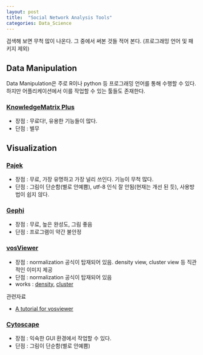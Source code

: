 ```yaml
---
layout: post
title:  "Social Network Analysis Tools"
categories: Data_Science
---
```


검색해 보면 무척 많이 나온다. 그 중에서 써본 것들 적어 본다. (프로그래밍 언어 및 패키지 제외)

## Data Manipulation

Data Manipulation은 주로 R이나 python 등 프로그래밍 언어를 통해 수행할 수 있다. 하지만 어플리케이션에서 이를 작업할 수 있는 툴들도 존재한다.

### [KnowledgeMatrix Plus](http://mirian.kisti.re.kr/km/)

- 장점 : 무료다!, 유용한 기능들이 많다.
- 단점 : 별무

## Visualization

### [Pajek](http://vlado.fmf.uni-lj.si/pub/networks/pajek/)

- 장점 : 무료, 가장 유명하고 가장 널리 쓰인다. 기능이 무척 많다.
- 단점 : 그림이 단순함(별로 안예쁨), utf-8 인식 잘 안됨(현재는 개선 된 듯), 사용방법이 쉽지 않다.


### [Gephi](http://gephi.github.io/)

- 장점 : 무료, 높은 완성도, 그림 좋음
- 단점 : 프로그램이 약간 불안정


### [vosViewer](http://www.vosviewer.com/Home)

- 장점 : normalization 공식이 탑재되어 있음. density view, cluster view 등 직관적인 이미지 제공
- 단점 : normalization 공식이 탑재되어 있음
- works : [density](https://pinedance.github.io/research/data/images/CheongKangEuiGam/Density.png), [cluster](https://pinedance.github.io/research/data/images/CheongKangEuiGam/ClusterDensity.png)

관련자료

* [A tutorial for vosviewer](https://seinecle.github.io/vosviewer-tutorials/generated-html/importing-en.html)

### [Cytoscape](http://www.cytoscape.org/)

- 장점 : 익숙한 GUI 환경에서 작업할 수 있다.
- 단점 : 그림이 단순함(별로 안예쁨)
